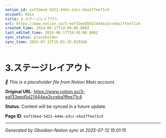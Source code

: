 ```yaml
---
notion_id: eaf33eed-5d21-444e-a3cc-eba1ffee71c4
account: Main
title: 3.ステージレイアウト
url: https://www.notion.so/3-eaf33eed5d21444ea3cceba1ffee71c4
created_time: 2024-06-17T14:09:00.000Z
last_edited_time: 2024-06-17T14:45:00.000Z
sync_status: placeholder
sync_time: 2025-07-12T15:01:15.029168
---
```


# 3.ステージレイアウト

*🔄 This is a placeholder file from Notion Main account.*

**Original URL**: https://www.notion.so/3-eaf33eed5d21444ea3cceba1ffee71c4

**Status**: Content will be synced in a future update.

**Page ID**: `eaf33eed-5d21-444e-a3cc-eba1ffee71c4`

---

*Generated by Obsidian-Notion sync at 2025-07-12 15:01:15*

